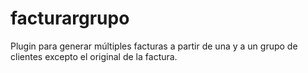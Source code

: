 # facturargrupo
Plugin para generar múltiples facturas a partir de una y a un grupo de clientes excepto el original de la factura.
